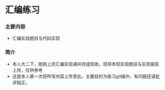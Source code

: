 # 汇编练习

### 主要内容
 - 汇编实验题目与代码实现

### 简介
 - 本人大二下，刚刚上完汇编实验课并完成验收，现将本校实验题目与实验报告上传，仅供参考
 - 这是本人第一次将所写内容上传至此，主要目的为练习git操作，有问题还请批评指正。